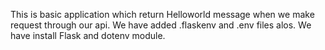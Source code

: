 This is basic application which return Helloworld message when we make request through our api.
We have added .flaskenv and .env files alos.
We have install Flask and dotenv module.
